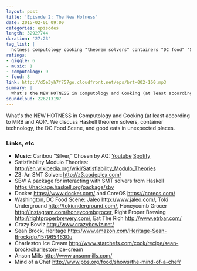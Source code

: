 ```yaml
---
layout: post
title: 'Episode 2: The New Hotness'
date: 2015-02-01 09:00
categories: episodes
length: 32927744
duration: '27:23'
tag_list: |
  hotness computology cooking "theorem solvers" containers "DC food" "Sean Brock" Docker
ratings:
- giggle: 6
- music: 1
- computology: 9
- food: 8
link: http://d5e3yh7f757go.cloudfront.net/eps/brt-002-160.mp3
summary: |
  What's the NEW HOTNESS in Computology and Cooking (at least according to MRB and AQ)?. We discuss Haskell theorem solvers, container technology, the DC Food Scene, and good eats in unexpected places.
soundcloud: 226213197
---
```

What's the NEW HOTNESS in Computology and Cooking (at least according to MRB and AQ)?. We discuss Haskell theorem solvers, container technology, the DC Food Scene, and good eats in unexpected places.

<!-- more -->

### Links, etc

* <strong>Music</strong>: Caribou “Silver,” Chosen by AQ: [Youtube](https://www.youtube.com/watch?v=yvDVyqgaAFo) [Spotify](http://open.spotify.com/track/5xVZk4Vt12ViVyoircV9iP)
* Satisfiability Modulo Theories: <http://en.wikipedia.org/wiki/Satisfiability_Modulo_Theories>
* Z3: An SMT Solver: <http://z3.codeplex.com/>
* SBV: A package for interacting with SMT solvers from Haskell <https://hackage.haskell.org/package/sbv>
* Docker <https://www.docker.com/> and CoreOS <https://coreos.com/>
* Washington, DC Food Scene: Jaleo <http://www.jaleo.com/>, Toki Underground <http://tokiunderground.com/>, Honeycomb Grocer <http://instagram.com/honeycombgrocer>, Right Proper Brewing <http://rightproperbrewery.com/>, Eat The Rich <http://www.etrbar.com/>
* Crazy Bowlz <http://www.crazybowlz.net/>
* Sean Brock, Heritage <http://www.amazon.com/Heritage-Sean-Brock/dp/1579654630u>
* Charleston Ice Cream <http://www.starchefs.com/cook/recipe/sean-brock/charleston-ice-cream>
* Anson Mills <http://www.ansonmills.com/>
* Mind of a Chef <http://www.pbs.org/food/shows/the-mind-of-a-chef/>
